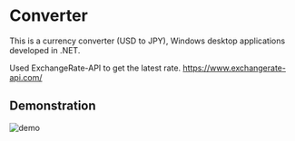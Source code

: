 # Converter
This is a currency converter (USD to JPY), Windows desktop applications developed in .NET.

Used ExchangeRate-API to get the latest rate.
https://www.exchangerate-api.com/

## Demonstration
![demo](https://user-images.githubusercontent.com/58558581/154011795-2c40e31d-17fb-4d33-9139-1e30eb94ed86.gif)
